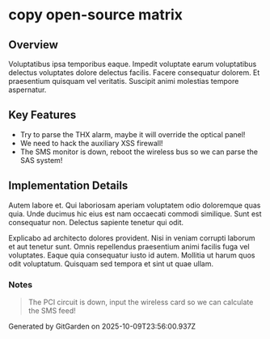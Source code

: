 # copy open-source matrix

## Overview
Voluptatibus ipsa temporibus eaque. Impedit voluptate earum voluptatibus delectus voluptates dolore delectus facilis. Facere consequatur dolorem. Et praesentium quisquam vel veritatis. Suscipit animi molestias tempore aspernatur.

## Key Features
- Try to parse the THX alarm, maybe it will override the optical panel!
- We need to hack the auxiliary XSS firewall!
- The SMS monitor is down, reboot the wireless bus so we can parse the SAS system!

## Implementation Details
Autem labore et. Qui laboriosam aperiam voluptatem odio doloremque quas quia. Unde ducimus hic eius est nam occaecati commodi similique. Sunt est consequatur non. Delectus sapiente tenetur qui odit.
 Explicabo ad architecto dolores provident. Nisi in veniam corrupti laborum et aut tenetur sunt. Omnis repellendus praesentium animi facilis fuga vel voluptates. Eaque quia consequatur iusto id autem. Mollitia ut harum quos odit voluptatum. Quisquam sed tempora et sint ut quae ullam.

### Notes
> The PCI circuit is down, input the wireless card so we can calculate the SMS feed!

Generated by GitGarden on 2025-10-09T23:56:00.937Z